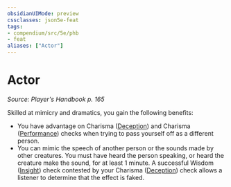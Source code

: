 ```yaml
---
obsidianUIMode: preview
cssclasses: json5e-feat
tags:
- compendium/src/5e/phb
- feat
aliases: ["Actor"]
---
```

# Actor
*Source: Player's Handbook p. 165*  

Skilled at mimicry and dramatics, you gain the following benefits:

- You have advantage on Charisma ([Deception](/Systems/5e/rules/skills.md#Deception)) and Charisma ([Performance](/Systems/5e/rules/skills.md#Performance)) checks when trying to pass yourself off as a different person.  
- You can mimic the speech of another person or the sounds made by other creatures. You must have heard the person speaking, or heard the creature make the sound, for at least 1 minute. A successful Wisdom ([Insight](/Systems/5e/rules/skills.md#Insight)) check contested by your Charisma ([Deception](/Systems/5e/rules/skills.md#Deception)) check allows a listener to determine that the effect is faked.